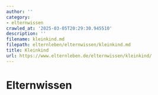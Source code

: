 ```yaml
---
author: ''
category:
- elternwissen
crawled_at: '2025-03-05T20:29:30.945510'
description: ''
filename: kleinkind.md
filepath: elternleben/elternwissen/kleinkind.md
title: Kleinkind
url: https://www.elternleben.de/elternwissen/kleinkind/
---
```


#  Elternwissen

